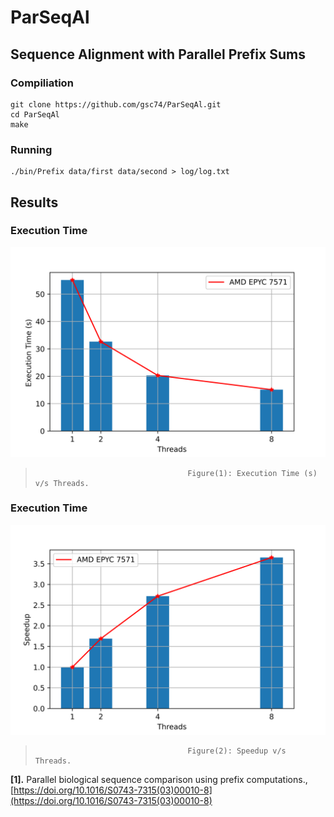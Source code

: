 # ParSeqAl
## Sequence Alignment with Parallel Prefix Sums


### Compiliation
```
git clone https://github.com/gsc74/ParSeqAl.git
cd ParSeqAl
make
```

### Running
```
./bin/Prefix data/first data/second > log/log.txt 
```

## Results
### Execution Time 
![Alt text](ExecTime.png?raw=true "Execution Time (s)")
>                                       Figure(1): Execution Time (s) v/s Threads.

### Execution Time 
![Alt text](SpeedUp.png?raw=true "Speed Up")
>                                       Figure(2): Speedup v/s Threads.


<b id="my_anchor">[1].</b> Parallel biological sequence comparison using prefix computations., [https://doi.org/10.1016/S0743-7315(03)00010-8](https://doi.org/10.1016/S0743-7315(03)00010-8)
